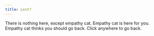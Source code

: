 ```yaml
---
title: Lost?
---
```

<script>document.onclick = ()=>{history.go(-1);};</script>
<style>body {background-image: url(https://encrypted-tbn0.gstatic.com/images?q=tbn:ANd9GcQcWB7WN63Hm9d71cd3hjcbCl43Jsdusf9qwQ&usqp=CAU); background-size: auto 100%;background-repeat:no-repeat;background-postion: center center;}</style>
There is nothing here, except empathy cat. Empathy cat is here for you. Empathy cat thinks you should go back. Click anywhere to go back.